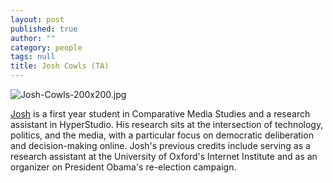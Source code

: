 ```yaml
---
layout: post
published: true
author: ""
category: people
tags: null
title: Josh Cowls (TA)
---
```


![Josh-Cowls-200x200.jpg]({{site.baseurl}}/assets/Josh-Cowls-150x150.jpg)

[Josh](joshcowls.com) is a first year student in Comparative Media Studies and a research assistant in HyperStudio. His research sits at the intersection of technology, politics, and the media, with a particular focus on democratic deliberation and decision-making online. Josh's previous credits include serving as a research assistant at the University of Oxford's Internet Institute and as an organizer on President Obama's re-election campaign. 
